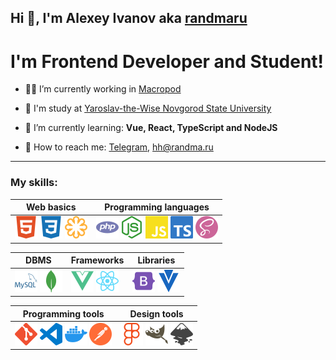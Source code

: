 ## Hi 👋, I'm Alexey Ivanov aka [randmaru](http://github.com/randmaru)

# I'm Frontend Developer and Student!

- 👨‍💼 I’m currently working in [Macropod](http://macropod.ru)

- 🏫 I'm study at [Yaroslav-the-Wise Novgorod State University](http://novsu.ru)

- 📖 I’m currently learning: **Vue, React, TypeScript and NodeJS**

- 📧 How to reach me: [Telegram](http://t.me/randmaru), hh@randma.ru

---

### **My skills**:

| Web basics | Programming languages |
| - | - |
| <img src="./assets/svg/html5.svg">&nbsp;<img src="./assets/svg/css3.svg">&nbsp;<img src="./assets/svg/svg.svg"> | <img src="./assets/svg/php.svg">&nbsp;<img src="./assets/svg/nodejs.svg">&nbsp;<img src="./assets/svg/js.svg">&nbsp;<img src="./assets/svg/ts.svg">&nbsp;<img src="./assets/svg/sass.svg"> |

| DBMS | Frameworks| Libraries |
| - | - | - |
| <img src="./assets/svg/mysql.svg">&nbsp;<img src="./assets/svg/mongodb.svg"> | <img src="./assets/svg/vue.svg">&nbsp;<img src="./assets/svg/react.svg"> | <img src="./assets/svg/bootstrap.svg">&nbsp;<img src="./assets/svg/vuetify.svg"> |

| Programming tools | Design tools |
| - | - |
| <img src="./assets/svg/git.svg">&nbsp;<img src="./assets/svg/vscode.svg">&nbsp;<img src="./assets/svg/docker.svg">&nbsp;<img src="./assets/svg/postman.svg"> | <img src="./assets/svg/figma.svg">&nbsp;<img src="./assets/svg/gimp.svg">&nbsp;<img src="./assets/svg/inkscape.svg"> |
